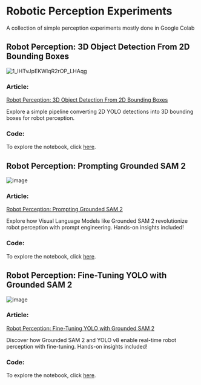 # Robotic Perception Experiments

A collection of simple perception experiments mostly done in Google Colab

## Robot Perception: 3D Object Detection From 2D Bounding Boxes
![1_IHTvJpEKWIqR2rOP_LHAqg](https://github.com/user-attachments/assets/af1e1c4f-2919-4f48-8f37-071fffcd95c7)


### Article:

[Robot Perception: 3D Object Detection From 2D Bounding Boxes](https://soulhackerslabs.com/robot-perception-3d-object-detection-from-2d-bounding-boxes-c850eeb87d28?source=friends_link&sk=e04e7b7b739a9860868acf97af1b245f)

Explore a simple pipeline converting 2D YOLO detections into 3D bounding boxes for robot perception.

### Code:

To explore the notebook, click [here](https://github.com/carlos-argueta/rse_prob_robotics/blob/main/rse_perception_experiments/notebooks/Simple_Robotics_Perception_Experiment_3_3_D_Object_Detection_in_Point_Clouds.ipynb).




## Robot Perception: Prompting Grounded SAM 2
![image](https://github.com/user-attachments/assets/206100b6-5b04-4f5f-ba30-fe03421e186b)

### Article:

[Robot Perception: Prompting Grounded SAM 2](https://soulhackerslabs.com/robot-perception-prompting-grounded-sam-2-f879c0a5295a?source=friends_link&sk=b0f1d2bb68056638a2918aa20cd29080)

Explore how Visual Language Models like Grounded SAM 2 revolutionize robot perception with prompt engineering. Hands-on insights included!

### Code:

To explore the notebook, click [here](https://github.com/carlos-argueta/rse_prob_robotics/blob/main/rse_perception_experiments/notebooks/Simple_Robotics_Perception_Experiment_1_Prompting_SAM_2.ipynb).


## Robot Perception: Fine-Tuning YOLO with Grounded SAM 2
![image](https://github.com/user-attachments/assets/bbd99a72-30f9-4fd0-ba2c-22f0599849d8)


### Article:

[Robot Perception: Fine-Tuning YOLO with Grounded SAM 2](https://soulhackerslabs.com/robot-perception-fine-tuning-yolo-with-grounded-sam-2-16d255ff2f6a?source=friends_link&sk=2605b914d5972cb0997913e135f61666)

Discover how Grounded SAM 2 and YOLO v8 enable real-time robot perception with fine-tuning. Hands-on insights included!

### Code:

To explore the notebook, click [here](https://github.com/carlos-argueta/rse_prob_robotics/blob/main/rse_perception_experiments/notebooks/Simple_Robotics_Perception_Experiment_2_Fine_Tunning_Yolo_v8_with_SAM_2.ipynb).
